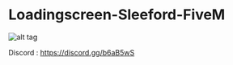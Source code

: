 # Loadingscreen-Sleeford-FiveM

![alt tag](https://img15.hostingpics.net/pics/718308loadingscreen.jpg)

Discord : https://discord.gg/b6aB5wS
